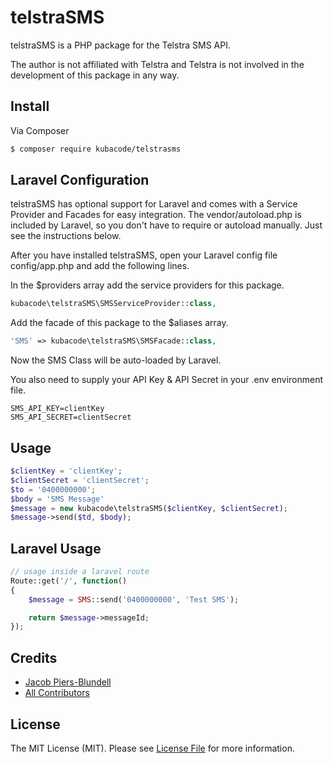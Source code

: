 # telstraSMS

telstraSMS is a PHP package for the Telstra SMS API.

The author is not affiliated with Telstra and Telstra is not involved in the development of this package in any way.

## Install

Via Composer

``` bash
$ composer require kubacode/telstrasms
```

## Laravel Configuration

telstraSMS has optional support for Laravel and comes with a Service Provider and Facades for easy integration. The vendor/autoload.php is included by Laravel, so you don't have to require or autoload manually. Just see the instructions below.

After you have installed telstraSMS, open your Laravel config file config/app.php and add the following lines.

In the $providers array add the service providers for this package.

``` php
kubacode\telstraSMS\SMSServiceProvider::class,
```

Add the facade of this package to the $aliases array.

``` php
'SMS' => kubacode\telstraSMS\SMSFacade::class,
```

Now the SMS Class will be auto-loaded by Laravel.

You also need to supply your API Key & API Secret in your .env environment file.

```
SMS_API_KEY=clientKey
SMS_API_SECRET=clientSecret
```

## Usage

``` php
$clientKey = 'clientKey';
$clientSecret = 'clientSecret';
$to = '0400000000';
$body = 'SMS Message'
$message = new kubacode\telstraSMS($clientKey, $clientSecret);
$message->send($td, $body);
```

## Laravel Usage

``` php
// usage inside a laravel route
Route::get('/', function()
{
    $message = SMS::send('0400000000', 'Test SMS');

    return $message->messageId;
});
```

## Credits

- [Jacob Piers-Blundell](https://github.com/kubacode)
- [All Contributors][link-contributors]

## License

The MIT License (MIT). Please see [License File](LICENSE.md) for more information.

[link-contributors]: ../../contributors